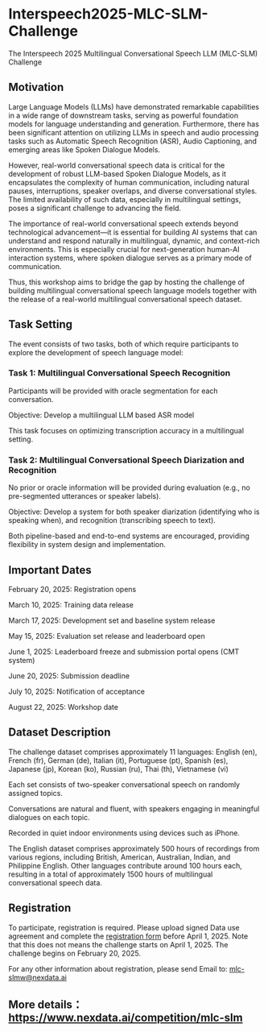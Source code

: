 # Interspeech2025-MLC-SLM-Challenge
The Interspeech 2025 Multilingual Conversational Speech LLM (MLC-SLM) Challenge

## Motivation
Large Language Models (LLMs) have demonstrated remarkable capabilities in a wide range of downstream tasks, serving as powerful foundation models for language understanding and generation. Furthermore, there has been significant attention on utilizing LLMs in speech and audio processing tasks such as Automatic Speech Recognition (ASR), Audio Captioning, and emerging areas like Spoken Dialogue Models.

However, real-world conversational speech data is critical for the development of robust LLM-based Spoken Dialogue Models, as it encapsulates the complexity of human communication, including natural pauses, interruptions, speaker overlaps, and diverse conversational styles. The limited availability of such data, especially in multilingual settings, poses a significant challenge to advancing the field.

The importance of real-world conversational speech extends beyond technological advancement—it is essential for building AI systems that can understand and respond naturally in multilingual, dynamic, and context-rich environments. This is especially crucial for next-generation human-AI interaction systems, where spoken dialogue serves as a primary mode of communication.

Thus, this workshop aims to bridge the gap by hosting the challenge of building multilingual conversational speech language models together with the release of a real-world multilingual conversational speech dataset.

## Task Setting
The event consists of two tasks, both of which require participants to explore the development of speech language model:

### Task 1: Multilingual Conversational Speech Recognition

Participants will be provided with oracle segmentation for each conversation.

Objective: Develop a multilingual LLM based ASR model

This task focuses on optimizing transcription accuracy in a multilingual setting.

### Task 2: Multilingual Conversational Speech Diarization and Recognition

No prior or oracle information will be provided during evaluation (e.g., no pre-segmented utterances or speaker labels).

Objective: Develop a system for both speaker diarization (identifying who is speaking when), and recognition (transcribing speech to text).

Both pipeline-based and end-to-end systems are encouraged, providing flexibility in system design and implementation.

## Important Dates
February 20, 2025: Registration opens

March 10, 2025: Training data release

March 17, 2025: Development set and baseline system release

May 15, 2025: Evaluation set release and leaderboard open

June 1, 2025: Leaderboard freeze and submission portal opens (CMT system)

June 20, 2025: Submission deadline

July 10, 2025: Notification of acceptance

August 22, 2025: Workshop date

## Dataset Description
The challenge dataset comprises approximately 11 languages: English (en), French (fr), German (de), Italian (it), Portuguese (pt), Spanish (es), Japanese (jp), Korean (ko), Russian (ru), Thai (th), Vietnamese (vi)

Each set consists of two-speaker conversational speech on randomly assigned topics.

Conversations are natural and fluent, with speakers engaging in meaningful dialogues on each topic.

Recorded in quiet indoor environments using devices such as iPhone.

The English dataset comprises approximately 500 hours of recordings from various regions, including British, American, Australian, Indian, and Philippine English. Other languages contribute around 100 hours each, resulting in a total of approximately 1500 hours of multilingual conversational speech data.

## Registration
To participate, registration is required. Please upload signed Data use agreement and complete the [registration form](https://docs.google.com/forms/d/e/1FAIpQLSftZCRQQWvO5NZd-bPo1VT2Xsaieu_ZYCklw6MhW6LqjWnuYQ/viewform?usp=send_form) before April 1, 2025. Note that this does not means the challenge starts on April 1, 2025. The challenge begins on February 20, 2025.

For any other information about registration, please send Email to: mlc-slmw@nexdata.ai

## More details：https://www.nexdata.ai/competition/mlc-slm
